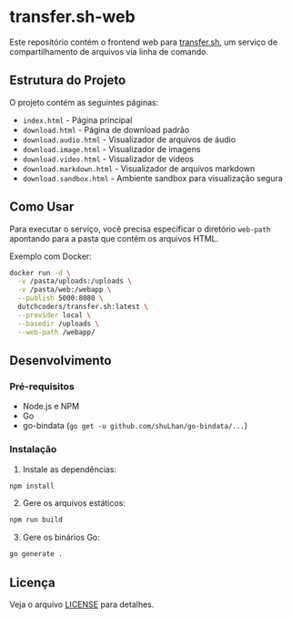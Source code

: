 # transfer.sh-web

Este repositório contém o frontend web para [transfer.sh](https://github.com/dutchcoders/transfer.sh/), um serviço de compartilhamento de arquivos via linha de comando.

## Estrutura do Projeto

O projeto contém as seguintes páginas:
- `index.html` - Página principal
- `download.html` - Página de download padrão
- `download.audio.html` - Visualizador de arquivos de áudio
- `download.image.html` - Visualizador de imagens
- `download.video.html` - Visualizador de vídeos
- `download.markdown.html` - Visualizador de arquivos markdown
- `download.sandbox.html` - Ambiente sandbox para visualização segura

## Como Usar

Para executar o serviço, você precisa especificar o diretório `web-path` apontando para a pasta que contém os arquivos HTML.

Exemplo com Docker:
```bash
docker run -d \
  -v /pasta/uploads:/uploads \
  -v /pasta/web:/webapp \
  --publish 5000:8080 \
  dutchcoders/transfer.sh:latest \
  --provider local \
  --basedir /uploads \
  --web-path /webapp/
```

## Desenvolvimento

### Pré-requisitos
- Node.js e NPM
- Go
- go-bindata (`go get -u github.com/shuLhan/go-bindata/...`)

### Instalação
1. Instale as dependências:
```bash
npm install
```

2. Gere os arquivos estáticos:
```bash
npm run build
```

3. Gere os binários Go:
```bash
go generate .
```

## Licença
Veja o arquivo [LICENSE](LICENSE) para detalhes.
